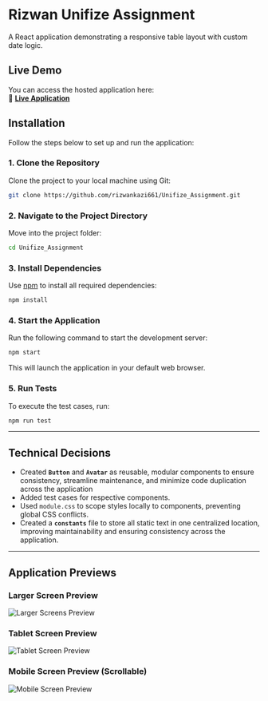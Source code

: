 # Rizwan Unifize Assignment

A React application demonstrating a responsive table layout with custom date logic.

##  Live Demo  

You can access the hosted application here:  
🔗 **[Live Application](https://stunning-fenglisu-21cb88.netlify.app/)**  

##  Installation  

Follow the steps below to set up and run the application:

### 1. Clone the Repository  
Clone the project to your local machine using Git:

```bash
git clone https://github.com/rizwankazi661/Unifize_Assignment.git
```

### 2. Navigate to the Project Directory  
Move into the project folder:

```bash
cd Unifize_Assignment
```

### 3. Install Dependencies  
Use [npm](https://www.npmjs.com/) to install all required dependencies:

```bash
npm install
```

### 4. Start the Application  
Run the following command to start the development server:

```bash
npm start
```

This will launch the application in your default web browser. 

### 5. Run Tests  
To execute the test cases, run:

```bash
npm run test
```


---

##  Technical Decisions

- Created **`Button`** and **`Avatar`**  as reusable, modular components to ensure consistency, streamline maintenance, and minimize code duplication across the application
- Added test cases for respective components.
- Used `module.css` to scope styles locally to components, preventing global CSS conflicts.
- Created a **`constants`** file to store all static text in one centralized location, improving maintainability and ensuring consistency across the application.  
---


## Application Previews

### Larger Screen Preview
![Larger Screens Preview](https://github.com/user-attachments/assets/7a2a1b75-03f9-48b0-bd11-9fec455475bf)


### Tablet Screen Preview
![Tablet Screen Preview](https://github.com/user-attachments/assets/2f383255-2c37-46ee-97f8-0be7016c5407)


### Mobile Screen Preview (Scrollable)
![Mobile Screen Preview](https://github.com/user-attachments/assets/c875bfff-1a6f-4023-839b-45e068a6c32e)


